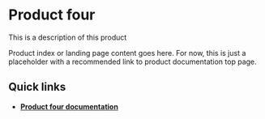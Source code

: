 # Product four

This is a description of this product

Product index or landing page content goes here. For now, this is just a placeholder with a recommended link to product documentation top page.

## Quick links

- [**Product four documentation**](./productfour-documentation)